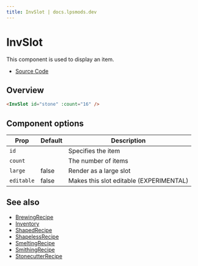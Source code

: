 ```yaml
---
title: InvSlot | docs.lpsmods.dev
---
```


# InvSlot

This component is used to display an item.

- [Source Code](https://github.com/legopitstop/docs.lpsmods.dev/edit/main/docs/.vitepress/components/InvSlot.vue)

## Overview

<InvSlot
id="stone"
:count="16"/>

```html
<InvSlot id="stone" :count="16" />
```

## Component options

| Prop       | Default | Description                             |
| ---------- | ------- | --------------------------------------- |
| `id`       |         | Specifies the item                      |
| `count`    |         | The number of items                     |
| `large`    | false   | Render as a large slot                  |
| `editable` | false   | Makes this slot editable (EXPERIMENTAL) |

## See also

- [BrewingRecipe](./BrewingRecipe)
- [Inventory](./Inventory)
- [ShapedRecipe](./ShapedRecipe)
- [ShapelessRecipe](./ShapelessRecipe)
- [SmeltingRecipe](./SmeltingRecipe)
- [SmithingRecipe](./SmithingRecipe)
- [StonecutterRecipe](./StonecutterRecipe)

